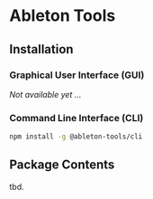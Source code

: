 # Ableton Tools

## Installation

### Graphical User Interface (GUI)

_Not available yet ..._

### Command Line Interface (CLI)

```bash
npm install -g @ableton-tools/cli
```

## Package Contents

tbd.
